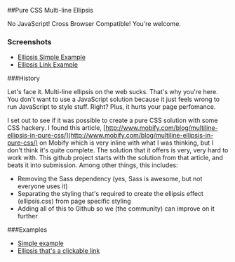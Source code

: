##Pure CSS Multi-line Ellipsis

No JavaScript!  Cross Browser Compatible!  You're welcome.

### Screenshots

* [Ellipsis Simple Example](https://github.com/ericdrowell/Pure-CSS-Multiline-Ellipsis/blob/master/ellipsis-simple-example.png)
* [Ellipsis Link Example](https://github.com/ericdrowell/Pure-CSS-Multiline-Ellipsis/blob/master/ellipsis-link-example.png)

###History

Let's face it.  Multi-line ellipsis on the web sucks.  That's why you're here.  You don't want to use a JavaScript solution because it just feels wrong to run JavaScript to style stuff.  Right?  Plus, it hurts your page perfomance.

I set out to see if it was possible to create a pure CSS solution with some CSS hackery.  I found this article, [http://www.mobify.com/blog/multiline-ellipsis-in-pure-css/](http://www.mobify.com/blog/multiline-ellipsis-in-pure-css/) on Mobify which is very inline with what I was thinking, but I don't think it's quite complete.  The solution that it offers is very, very hard to work with.  This github project starts with the solution from that article, and beats it into submission.  Among other things, this includes:

* Removing the Sass dependency (yes, Sass is awesome, but not everyone uses it)
* Separating the styling that's required to create the ellipsis effect (ellipsis.css) from page specific styling
* Adding all of this to Github so we (the community) can improve on it further

###Examples

* [Simple example](http://codepen.io/ericdrowell/pen/edgKB)
* [Ellipsis that's a clickable link](http://codepen.io/ericdrowell/pen/kesAF)
